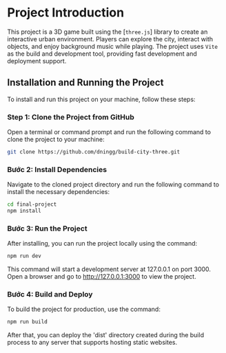 # Project Introduction

This project is a 3D game built using the [`three.js`] library to create an interactive urban environment. Players can explore the city, interact with objects, and enjoy background music while playing. The project uses `Vite` as the build and development tool, providing fast development and deployment support.

## Installation and Running the Project

To install and run this project on your machine, follow these steps:

### Step 1: Clone the Project from GitHub

Open a terminal or command prompt and run the following command to clone the project to your machine:

```sh
git clone https://github.com/dningg/build-city-three.git
```

### Bước 2: Install Dependencies

Navigate to the cloned project directory and run the following command to install the necessary dependencies:

```sh
cd final-project
npm install
```

### Bước 3: Run the Project

After installing, you can run the project locally using the command:

```sh
npm run dev
```

This command will start a development server at 127.0.0.1 on port 3000. Open a browser and go to http://127.0.0.1:3000 to view the project.

### Bước 4: Build and Deploy

To build the project for production, use the command:
```sh
npm run build
```

After that, you can deploy the 'dist' directory created during the build process to any server that supports hosting static websites.
